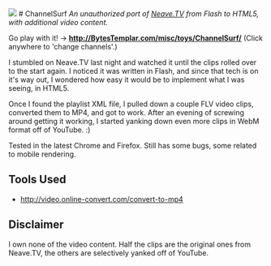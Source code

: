 <img src="http://i.imgur.com/KHtguah.jpg"/>
# ChannelSurf
<i>An unauthorized port of <a href="http://Neave.TV">Neave.TV</a> from Flash to HTML5, with additional video content.</i>

Go play with it! -> <b>http://BytesTemplar.com/misc/toys/ChannelSurf/</b> (Click anywhere to 'change channels'.)

I stumbled on Neave.TV last night and watched it until the clips rolled over to the start again. I noticed it was written in Flash, and since that tech is on it's way out, I wondered how easy it would be to implement what I was seeing, in HTML5. 

Once I found the playlist XML file, I pulled down a couple FLV video clips, converted them to MP4, and got to work. After an evening of screwing around getting it working, I started yanking down even more clips in WebM format off of YouTube. :)

Tested in the latest Chrome and Firefox. Still has some bugs, some related to mobile rendering.

## Tools Used
* http://video.online-convert.com/convert-to-mp4

## Disclaimer

I own none of the video content. Half the clips are the original ones from Neave.TV, the others are selectively yanked off of YouTube.
